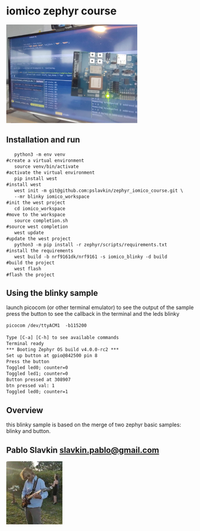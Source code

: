 iomico zephyr course
====================

<img src="./doc/pics/first_bringup.jpeg" width="350" title="iomico course first bringup">

## Installation and run

```
   python3 -m env venv                                              #create a virtual environment
   source venv/bin/activate                                         #activate the virtual environment
   pip install west                                                 #install west
   west init -m git@github.com:pslavkin/zephyr_iomico_course.git \
   --mr blinky iomico_workspace                                     #init the west project
   cd iomico_workspace                                              #move to the workspace
   source completion.sh                                             #source west completion
   west update                                                      #update the west project
   python3 -m pip install -r zephyr/scripts/requirements.txt        #install the requirements
   west build -b nrf9161dk/nrf9161 -s iomico_blinky -d build        #build the project
   west flash                                                       #flash the project
```

## Using the blinky sample

launch picocom (or other terminal emulator) to see the output of the sample
press the button to see the callback in the terminal and the leds blinky

```
picocom /dev/ttyACM1  -b115200

Type [C-a] [C-h] to see available commands
Terminal ready
*** Booting Zephyr OS build v4.0.0-rc2 ***
Set up button at gpio@842500 pin 8
Press the button
Toggled led0; counter=0
Toggled led1; counter=0
Button pressed at 308907
btn pressed val: 1
Toggled led0; counter=1

```

## Overview

this blinky sample is based on the merge of two zephyr basic samples: blinky and
button.


## Pablo Slavkin <slavkin.pablo@gmail.com>
<img src="./doc/pics/me.jpg" width="150" align="left" title="me making noise">
